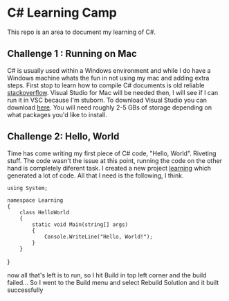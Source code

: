 # C# Learning Camp
This repo is an area to document my learning of C#.


## Challenge 1 : Running on Mac

C# is usually used within a Windows environment and while I do have a Windows machine whats the fun in not using my mac and adding extra steps.
First stop to learn how to compile C# documents is old reliable [stackoverflow](https://stackoverflow.com/questions/28280082/can-i-program-in-c-sharp-on-a-mac?noredirect=1&lq=1). Visual Studio for Mac will be needed then, I will see if I can run it in VSC because I'm stuborn. 
To download Visual Studio you can download [here](https://visualstudio.microsoft.com/thank-you-downloading-visual-studio-mac/?sku=communitymac&rel=17). You will need roughly 2-5 GBs of storage depending on what packages you'd like to install. 

## Challenge 2: Hello, World

Time has come writing my first piece of C# code, "Hello, World". Riveting stuff. The code wasn't the issue at this point, running the code on the other hand is completely diferent task. I created a new project [learning](./Learning/) which generated a lot of code.
All that I need is the following, I think.

    using System;

    namespace Learning
    {
        class HelloWorld
        {
            static void Main(string[] args)
            {
                Console.WriteLine("Hello, World!");
            }
        }
}

now all that's left is to run, so I hit Build in top left corner and the build failed...
So I went to the Build menu and select Rebuild Solution and it built successfully 